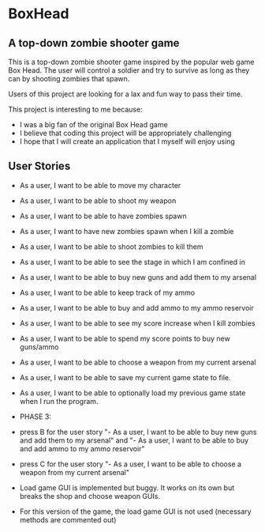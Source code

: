 # BoxHead

## A top-down zombie shooter game

This is a top-down zombie shooter game inspired by the popular web game Box Head.
The user will control a soldier and try to survive as long as they can by shooting
zombies that spawn.

Users of this project are looking for a lax and fun way to pass their time.

This project is interesting to me because:

- I was a big fan of the original Box Head game
- I believe that coding this project will be appropriately challenging
- I hope that I will create an application that I myself will enjoy using

## User Stories

- As a user, I want to be able to move my character
- As a user, I want to be able to shoot my weapon
- As a user, I want to be able to have zombies spawn
- As a user, I want to have new zombies spawn when I kill a zombie
- As a user, I want to be able to shoot zombies to kill them
- As a user, I want to be able to see the stage in which I am confined in
- As a user, I want to be able to buy new guns and add them to my arsenal
- As a user, I want to be able to keep track of my ammo
- As a user, I want to be able to buy and add ammo to my ammo reservoir
- As a user, I want to be able to see my score increase when I kill zombies
- As a user, I want to be able to spend my score points to buy new guns/ammo
- As a user, I want to be able to choose a weapon from my current arsenal

- As a user, I want to be able to save my current game state to file.
- As a user, I want to be able to optionally load my previous game state when I run the program.

- PHASE 3:
- press B for the user story "- As a user, I want to be able to buy new guns and add them to my arsenal"
    and "- As a user, I want to be able to buy and add ammo to my ammo reservoir"
- press C for the user story "- As a user, I want to be able to choose a weapon from my current arsenal"
- Load game GUI is implemented but buggy. It works on its own but breaks the shop and choose weapon GUIs. 
- For this version of the game, the load game GUI is not used (necessary methods are commented out)
